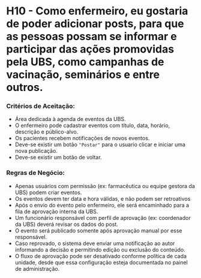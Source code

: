 # H10 - Como enfermeiro, eu gostaria de poder adicionar posts, para que as pessoas possam se informar e participar das ações promovidas pela UBS, como campanhas de vacinação, seminários e entre outros.


### Critérios de Aceitação:

-  Área dedicada à agenda de eventos da UBS.  
- O enfermeiro pode cadastrar eventos com título, data, horário, descrição e público-alvo.
-  Os pacientes recebem notificações de novos eventos. 
- Deve-se existir um botão `"Postar"` para o usuario clicar e iniciar uma nova publicação.
- Deve-se existir um botão de voltar.

### Regras de Negócio: 

- Apenas usuários com permissão (ex: farmacêutica ou equipe gestora da UBS) podem criar eventos.  
-  Os eventos devem ter data e hora válidas, e não podem ser retroativos
- Após o envio do evento pelo enfermeiro, ele será encaminhado para a fila de aprovação interna da UBS.
- Um funcionário responsável com perfil de aprovação (ex: coordenador da UBS) deverá revisar os dados do post.
- O evento será publicado somente após aprovação manual por esse responsável.
- Caso reprovado, o sistema deve enviar uma notificação ao autor informando a decisão e permitindo edição ou exclusão do conteúdo.
- O fluxo de aprovação pode ser desativado conforme política de cada unidade, desde que essa configuração esteja documentada no painel de administração.
